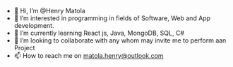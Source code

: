 - 👋 Hi, I’m @Henry Matola
- 👀 I’m interested in programming in fields of Software, Web and App development.
- 🌱 I’m currently learning React js, Java, MongoDB, SQL, C#
- 💞️ I’m looking to collaborate with any whom may invite me to perform aan Project
- 📫 How to reach me on matola.henry@outlook.com
